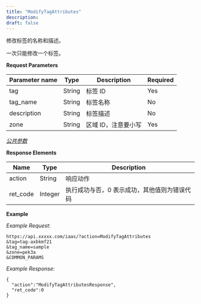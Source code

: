 ```yaml
---
title: "ModifyTagAttributes"
description: 
draft: false
---
```




修改标签的名称和描述。

一次只能修改一个标签。

**Request Parameters**

| Parameter name | Type | Description | Required |
| --- | --- | --- | --- |
| tag | String | 标签 ID | Yes |
| tag_name | String | 标签名称 | No |
| description | String | 标签描述 | No |
| zone | String | 区域 ID，注意要小写 | Yes |

[_公共参数_](../../../parameters/)

**Response Elements**

| Name | Type | Description |
| --- | --- | --- |
| action | String | 响应动作 |
| ret_code | Integer | 执行成功与否，0 表示成功，其他值则为错误代码 |

**Example**

_Example Request_:

```
https://api.xxxxx.com/iaas/?action=ModifyTagAttributes
&tag=tag-axbkmf21
&tag_name=sample
&zone=pek3a
&COMMON_PARAMS
```

_Example Response_:

```
{
  "action":"ModifyTagAttributesResponse",
  "ret_code":0
}
```
